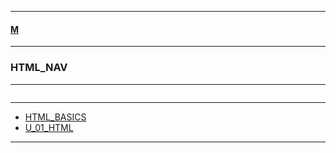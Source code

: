 
---

#### [M](https://github.com/ttltrk/TTT/blob/master/menu.md)

---

### HTML_NAV

---

```

```

---

* [HTML_BASICS](https://github.com/ttltrk/TTT/tree/master/HTML/HTML.md)
* [U_01_HTML](https://github.com/ttltrk/TTT/tree/master/HTML/U_01/U_01.md)

---

